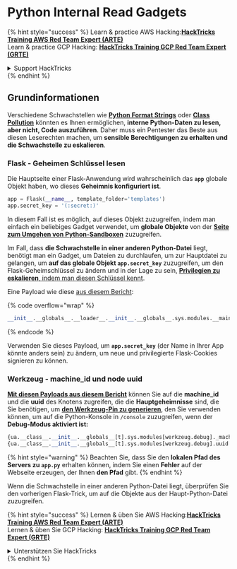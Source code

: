 # Python Internal Read Gadgets

{% hint style="success" %}
Learn & practice AWS Hacking:<img src="/.gitbook/assets/arte.png" alt="" data-size="line">[**HackTricks Training AWS Red Team Expert (ARTE)**](https://training.hacktricks.xyz/courses/arte)<img src="/.gitbook/assets/arte.png" alt="" data-size="line">\
Learn & practice GCP Hacking: <img src="/.gitbook/assets/grte.png" alt="" data-size="line">[**HackTricks Training GCP Red Team Expert (GRTE)**<img src="/.gitbook/assets/grte.png" alt="" data-size="line">](https://training.hacktricks.xyz/courses/grte)

<details>

<summary>Support HackTricks</summary>

* Check the [**subscription plans**](https://github.com/sponsors/carlospolop)!
* **Join the** 💬 [**Discord group**](https://discord.gg/hRep4RUj7f) or the [**telegram group**](https://t.me/peass) or **follow** us on **Twitter** 🐦 [**@hacktricks\_live**](https://twitter.com/hacktricks\_live)**.**
* **Share hacking tricks by submitting PRs to the** [**HackTricks**](https://github.com/carlospolop/hacktricks) and [**HackTricks Cloud**](https://github.com/carlospolop/hacktricks-cloud) github repos.

</details>
{% endhint %}

## Grundinformationen

Verschiedene Schwachstellen wie [**Python Format Strings**](bypass-python-sandboxes/#python-format-string) oder [**Class Pollution**](class-pollution-pythons-prototype-pollution.md) könnten es Ihnen ermöglichen, **interne Python-Daten zu lesen, aber nicht, Code auszuführen**. Daher muss ein Pentester das Beste aus diesen Leserechten machen, um **sensible Berechtigungen zu erhalten und die Schwachstelle zu eskalieren**.

### Flask - Geheimen Schlüssel lesen

Die Hauptseite einer Flask-Anwendung wird wahrscheinlich das **`app`** globale Objekt haben, wo dieses **Geheimnis konfiguriert ist**.
```python
app = Flask(__name__, template_folder='templates')
app.secret_key = '(:secret:)'
```
In diesem Fall ist es möglich, auf dieses Objekt zuzugreifen, indem man einfach ein beliebiges Gadget verwendet, um **globale Objekte** von der [**Seite zum Umgehen von Python-Sandboxen**](bypass-python-sandboxes/) zuzugreifen.

Im Fall, dass **die Schwachstelle in einer anderen Python-Datei** liegt, benötigt man ein Gadget, um Dateien zu durchlaufen, um zur Hauptdatei zu gelangen, um **auf das globale Objekt `app.secret_key`** zuzugreifen, um den Flask-Geheimschlüssel zu ändern und in der Lage zu sein, [**Privilegien zu eskalieren**, indem man diesen Schlüssel kennt](../../network-services-pentesting/pentesting-web/flask.md#flask-unsign).

Eine Payload wie diese [aus diesem Bericht](https://ctftime.org/writeup/36082):

{% code overflow="wrap" %}
```python
__init__.__globals__.__loader__.__init__.__globals__.sys.modules.__main__.app.secret_key
```
{% endcode %}

Verwenden Sie dieses Payload, um **`app.secret_key`** (der Name in Ihrer App könnte anders sein) zu ändern, um neue und privilegierte Flask-Cookies signieren zu können.

### Werkzeug - machine\_id und node uuid

[**Mit diesen Payloads aus diesem Bericht**](https://vozec.fr/writeups/tweedle-dum-dee/) können Sie auf die **machine\_id** und die **uuid** des Knotens zugreifen, die die **Hauptgeheimnisse** sind, die Sie benötigen, um [**den Werkzeug-Pin zu generieren**](../../network-services-pentesting/pentesting-web/werkzeug.md), den Sie verwenden können, um auf die Python-Konsole in `/console` zuzugreifen, wenn der **Debug-Modus aktiviert ist:**
```python
{ua.__class__.__init__.__globals__[t].sys.modules[werkzeug.debug]._machine_id}
{ua.__class__.__init__.__globals__[t].sys.modules[werkzeug.debug].uuid._node}
```
{% hint style="warning" %}
Beachten Sie, dass Sie den **lokalen Pfad des Servers zu `app.py`** erhalten können, indem Sie einen **Fehler** auf der Webseite erzeugen, der Ihnen **den Pfad** gibt.
{% endhint %}

Wenn die Schwachstelle in einer anderen Python-Datei liegt, überprüfen Sie den vorherigen Flask-Trick, um auf die Objekte aus der Haupt-Python-Datei zuzugreifen.

{% hint style="success" %}
Lernen & üben Sie AWS Hacking:<img src="/.gitbook/assets/arte.png" alt="" data-size="line">[**HackTricks Training AWS Red Team Expert (ARTE)**](https://training.hacktricks.xyz/courses/arte)<img src="/.gitbook/assets/arte.png" alt="" data-size="line">\
Lernen & üben Sie GCP Hacking: <img src="/.gitbook/assets/grte.png" alt="" data-size="line">[**HackTricks Training GCP Red Team Expert (GRTE)**<img src="/.gitbook/assets/grte.png" alt="" data-size="line">](https://training.hacktricks.xyz/courses/grte)

<details>

<summary>Unterstützen Sie HackTricks</summary>

* Überprüfen Sie die [**Abonnementpläne**](https://github.com/sponsors/carlospolop)!
* **Treten Sie der** 💬 [**Discord-Gruppe**](https://discord.gg/hRep4RUj7f) oder der [**Telegram-Gruppe**](https://t.me/peass) bei oder **folgen** Sie uns auf **Twitter** 🐦 [**@hacktricks\_live**](https://twitter.com/hacktricks\_live)**.**
* **Teilen Sie Hacking-Tricks, indem Sie PRs an die** [**HackTricks**](https://github.com/carlospolop/hacktricks) und [**HackTricks Cloud**](https://github.com/carlospolop/hacktricks-cloud) GitHub-Repos senden.

</details>
{% endhint %}
